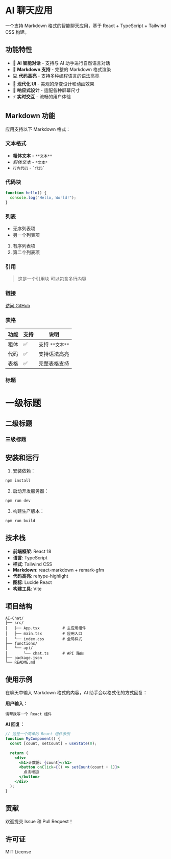 # AI 聊天应用

一个支持 Markdown 格式的智能聊天应用，基于 React + TypeScript + Tailwind CSS 构建。

## 功能特性

- 🤖 **AI 智能对话** - 支持与 AI 助手进行自然语言对话
- 📝 **Markdown 支持** - 完整的 Markdown 格式渲染
- 💻 **代码高亮** - 支持多种编程语言的语法高亮
- 🎨 **现代化 UI** - 美观的渐变设计和动画效果
- 📱 **响应式设计** - 适配各种屏幕尺寸
- ⚡ **实时交互** - 流畅的用户体验

## Markdown 功能

应用支持以下 Markdown 格式：

### 文本格式
- **粗体文本** - `**文本**`
- *斜体文本* - `*文本*`
- `行内代码` - `` `代码` ``

### 代码块
```javascript
function hello() {
  console.log("Hello, World!");
}
```

### 列表
- 无序列表项
- 另一个列表项

1. 有序列表项
2. 第二个列表项

### 引用
> 这是一个引用块
> 可以包含多行内容

### 链接
[访问 GitHub](https://github.com)

### 表格
| 功能 | 支持 | 说明 |
|------|------|------|
| 粗体 | ✅ | 支持 `**文本**` |
| 代码 | ✅ | 支持语法高亮 |
| 表格 | ✅ | 完整表格支持 |

### 标题
# 一级标题
## 二级标题
### 三级标题

## 安装和运行

1. 安装依赖：
```bash
npm install
```

2. 启动开发服务器：
```bash
npm run dev
```

3. 构建生产版本：
```bash
npm run build
```

## 技术栈

- **前端框架**: React 18
- **语言**: TypeScript
- **样式**: Tailwind CSS
- **Markdown**: react-markdown + remark-gfm
- **代码高亮**: rehype-highlight
- **图标**: Lucide React
- **构建工具**: Vite

## 项目结构

```
AI-Chat/
├── src/
│   ├── App.tsx          # 主应用组件
│   ├── main.tsx         # 应用入口
│   └── index.css        # 全局样式
├── functions/
│   └── api/
│       └── chat.ts      # API 路由
├── package.json
└── README.md
```

## 使用示例

在聊天中输入 Markdown 格式的内容，AI 助手会以格式化的方式回复：

**用户输入：**
```
请帮我写一个 React 组件
```

**AI 回复：**
```jsx
// 这是一个简单的 React 组件示例
function MyComponent() {
  const [count, setCount] = useState(0);
  
  return (
    <div>
      <h1>计数器: {count}</h1>
      <button onClick={() => setCount(count + 1)}>
        点击增加
      </button>
    </div>
  );
}
```

## 贡献

欢迎提交 Issue 和 Pull Request！

## 许可证

MIT License
